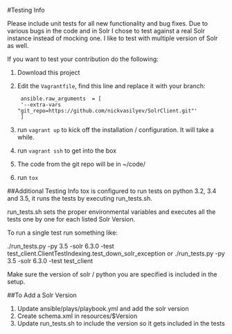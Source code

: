 #Testing Info

Please include unit tests for all new functionality and bug fixes. Due to various bugs in the code and in Solr
I chose to test against a real Solr instance instead of mocking one. I like to test with multiple version of Solr as well.

If you want to test your contribution do the following:
1. Download this project
2. Edit the `Vagrantfile`, find this line and replace it with your branch:

		ansible.raw_arguments  = [
      	'--extra-vars "git_repo=https://github.com/nickvasilyev/SolrClient.git"'
    	]

2. run `vagrant up` to kick off the installation / configuration. It will take a while.
3. run `vagrant ssh` to get into the box
4. The code from the git repo will be in ~/code/
5. run `tox`


##Additional Testing Info
tox is configured to run tests on python 3.2, 3.4 and 3.5, it runs the tests by executing run_tests.sh.

run_tests.sh sets the proper environmental variables and executes all the tests one by one for each listed Solr Version.

To run a single test run something like:

./run_tests.py -py 3.5 -solr 6.3.0 -test test_client.ClientTestIndexing.test_down_solr_exception
or
./run_tests.py -py 3.5 -solr 6.3.0 -test test_client

Make sure the version of solr / python you are specified is included in the setup. 

##To Add a Solr Version
1. Update ansible/plays/playbook.yml and add the solr version
2. Create schema.xml in resources/$Version
3. Update run_tests.sh to include the version so it gets included in the tests
